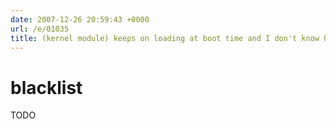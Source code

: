 ```yaml
---
date: 2007-12-26 20:59:43 +0000
url: /e/01035
title: (kernel module) keeps on loading at boot time and I don't know how to blacklist it
---
```



# blacklist

TODO
